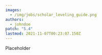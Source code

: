 ```yaml
---
images:
  - /img/jobs/scholar_leveling_guide.png
authors:
  - johndoe
patch: "5.4"
lastmod: 2021-11-07T00:23:07.150Z
---
```

Placeholder
